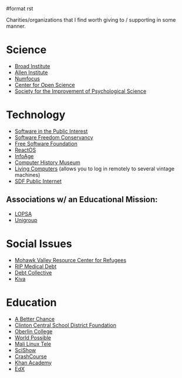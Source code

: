 \#format rst

Charities/organizations that I find worth giving to / supporting in some manner.

Science
=======

-   [Broad Institute](https://friends.broadinstitute.org/)
-   [Allen Institute](https://www.alleninstitute.org/)
-   [Numfocus](http://www.numfocus.org/)
-   [Center for Open Science](https://cos.io/donate/)
-   [Society for the Improvement of Psychological Science](http://improvingpsych.org/)

Technology
==========

-   [Software in the Public Interest](https://www.spi-inc.org/)
-   [Software Freedom Conservancy](https://sfconservancy.org/)
-   [Free Software Foundation](https://www.fsf.org)
-   [ReactOS](http://reactos.org/)
-   [InfoAge](http://infoage.org/support-infoage/)
-   [Computer History Museum](http://www.computerhistory.org/contribute/)
-   [Living Computers](http://www.livingcomputers.org/) (allows you to log in remotely to several vintage machines)
-   [SDF Public Internet](http://sdf.org/)

Associations w/ an Educational Mission:
---------------------------------------

-   [LOPSA](https://lopsa.org/)
-   [Unigroup](http://www.unigroup.org/)

Social Issues
=============

-   [Mohawk Valley Resource Center for Refugees](https://www.mvrcr.org/donate/)
-   [RIP Medical Debt](https://www.ripmedicaldebt.org/)
-   [Debt Collective](https://debtcollective.org/)
-   [Kiva](https://www.kiva.org/donate/supportus)

Education
=========

-   [A Better Chance](http://www.abetterchance.org)
-   [Clinton Central School District Foundation](http://ccs.edu/domain/28)
-   [Oberlin College](http://www.oberlin.edu/giving/donate)
-   [World Possible](http://worldpossible.org/)
-   [Mali Linux Tele](http://malinuxtele.tuxfamily.org/Recycle-your-unused-Raspberry-Pis.html)
-   [SciShow](https://www.patreon.com/scishow)
-   [CrashCourse](https://www.patreon.com/crashcourse)
-   [Khan Academy](https://www.khanacademy.org/donate)
-   [EdX](https://www.edx.org/donate)

